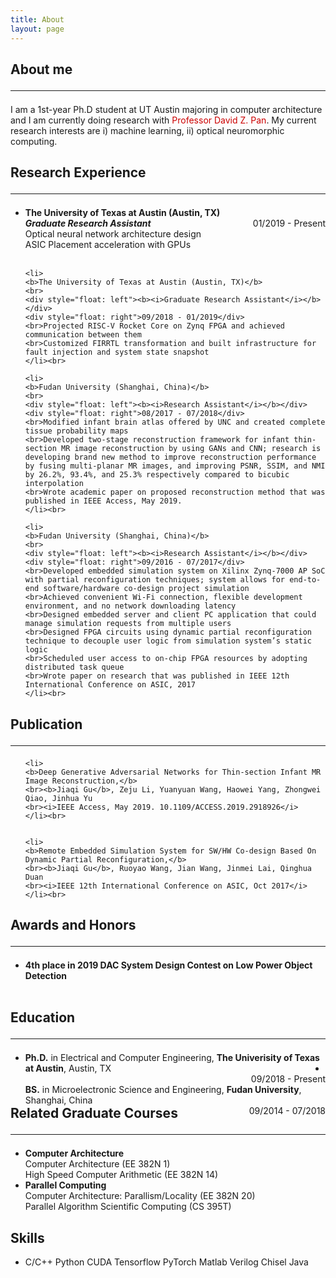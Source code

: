 ```yaml
---
title: About
layout: page
---
```


<h2>About me<hr></h2>
<p>I am a 1st-year Ph.D student at UT Austin majoring in computer architecture and I am currently doing research with <a href="http://users.ece.utexas.edu/~dpan/" style="text-decoration : none;color: #cc0000"> Professor David Z. Pan</a>. My current research interests are i) machine learning, ii) optical neuromorphic computing.
</p>


<h2>Research Experience<hr></h2>
<ul> 
    <li>
    <b>The University of Texas at Austin (Austin, TX)</b>
    <br>
    <div style="float: left"><b><i>Graduate Research Assistant</i></b></div>
    <div style="float: right">01/2019 - Present</div>
    <br>Optical neural network architecture design
    <br>ASIC Placement acceleration with GPUs
    </li><br>
	
    <li>
    <b>The University of Texas at Austin (Austin, TX)</b>
    <br>
    <div style="float: left"><b><i>Graduate Research Assistant</i></b></div>
    <div style="float: right">09/2018 - 01/2019</div>
    <br>Projected RISC-V Rocket Core on Zynq FPGA and achieved communication between them
    <br>Customized FIRRTL transformation and built infrastructure for fault injection and system state snapshot
    </li><br>

    <li>
    <b>Fudan University (Shanghai, China)</b>
    <br>
    <div style="float: left"><b><i>Research Assistant</i></b></div>
    <div style="float: right">08/2017 - 07/2018</div>
    <br>Modified infant brain atlas offered by UNC and created complete tissue probability maps
    <br>Developed two-stage reconstruction framework for infant thin-section MR image reconstruction by using GANs and CNN; research is developing brand new method to improve reconstruction performance by fusing multi-planar MR images, and improving PSNR, SSIM, and NMI by 26.2%, 93.4%, and 25.3% respectively compared to bicubic interpolation
    <br>Wrote academic paper on proposed reconstruction method that was published in IEEE Access, May 2019.
    </li><br>

    <li>
    <b>Fudan University (Shanghai, China)</b>
    <br>
    <div style="float: left"><b><i>Research Assistant</i></b></div>
    <div style="float: right">09/2016 - 07/2017</div>
    <br>Developed embedded simulation system on Xilinx Zynq-7000 AP SoC with partial reconfiguration techniques; system allows for end-to-end software/hardware co-design project simulation
    <br>Achieved convenient Wi-Fi connection, flexible development environment, and no network downloading latency
    <br>Designed embedded server and client PC application that could manage simulation requests from multiple users
    <br>Designed FPGA circuits using dynamic partial reconfiguration technique to decouple user logic from simulation system’s static logic
    <br>Scheduled user access to on-chip FPGA resources by adopting distributed task queue
    <br>Wrote paper on research that was published in IEEE 12th International Conference on ASIC, 2017
    </li><br>
    
</ul>

<h2>Publication<hr></h2>
<ul>

    <li>
    <b>Deep Generative Adversarial Networks for Thin-section Infant MR Image Reconstruction,</b>
    <br><b>Jiaqi Gu</b>, Zeju Li, Yuanyuan Wang, Haowei Yang, Zhongwei Qiao, Jinhua Yu
    <br><i>IEEE Access, May 2019. 10.1109/ACCESS.2019.2918926</i>
    </li><br>


    <li>
    <b>Remote Embedded Simulation System for SW/HW Co-design Based On Dynamic Partial Reconfiguration,</b>
    <br><b>Jiaqi Gu</b>, Ruoyao Wang, Jian Wang, Jinmei Lai, Qinghua Duan
    <br><i>IEEE 12th International Conference on ASIC, Oct 2017</i>
    </li><br>

</ul>

<h2>Awards and Honors<hr></h2>
<ul>
    <li>
    <b>4th place in 2019 DAC System Design Contest on Low Power Object Detection</b>
    </li><br>
</ul>


<h2>Education<hr></h2>
<ul>
    <li>
    <div style="float: left"><b>Ph.D.</b> in Electrical and Computer Engineering, <b>The Univerisity of Texas at Austin</b>, Austin, TX</div>
    <div style="float: right">09/2018 - Present</div>
    </li>
    <li>
    <div style="float: left"><b>BS.</b> in Microelectronic Science and Engineering, <b>Fudan University</b>, Shanghai, China</div>
    <div style="float: right">09/2014 - 07/2018</div>
    </li>
</ul>


<h2>Related Graduate Courses<hr></h2>
<ul>
    <li><b>Computer Architecture</b><br>
    Computer Architecture (EE 382N 1) <br>
    High Speed Computer Arithmetic (EE 382N 14) <br>
    </li>
    <li><b>Parallel Computing</b><br>
    Computer Architecture: Parallism/Locality (EE 382N 20) <br>
    Parallel Algorithm Scientific Computing (CS 395T) <br>
    </li>
</ul>


<h2>Skills</h2>
<ul class="skill-list">
	<li>C/C++ Python CUDA Tensorflow PyTorch Matlab Verilog Chisel Java</li>
</ul>

